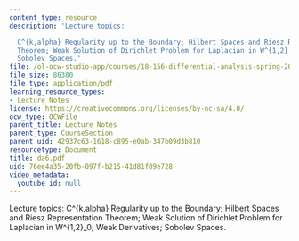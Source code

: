 ```yaml
---
content_type: resource
description: 'Lecture topics:

  C^{k,alpha} Regularity up to the Boundary; Hilbert Spaces and Riesz Representation
  Theorem; Weak Solution of Dirichlet Problem for Laplacian in W^{1,2}_0; Weak Derivatives;
  Sobolev Spaces.'
file: /ol-ocw-studio-app/courses/18-156-differential-analysis-spring-2004/76ee4a3520fb097fb21541d81f09e728_da6.pdf
file_size: 86380
file_type: application/pdf
learning_resource_types:
- Lecture Notes
license: https://creativecommons.org/licenses/by-nc-sa/4.0/
ocw_type: OCWFile
parent_title: Lecture Notes
parent_type: CourseSection
parent_uid: 42937c63-1618-c895-e0ab-347b09d3b810
resourcetype: Document
title: da6.pdf
uid: 76ee4a35-20fb-097f-b215-41d81f09e728
video_metadata:
  youtube_id: null
---
```

Lecture topics:
C^{k,alpha} Regularity up to the Boundary; Hilbert Spaces and Riesz Representation Theorem; Weak Solution of Dirichlet Problem for Laplacian in W^{1,2}_0; Weak Derivatives; Sobolev Spaces.